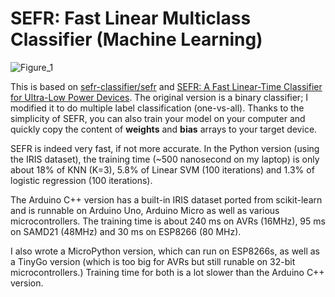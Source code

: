 # SEFR: Fast Linear Multiclass Classifier (Machine Learning)

![Figure_1](https://user-images.githubusercontent.com/44191076/93507582-75f65800-f950-11ea-802b-53d785677233.png)

This is based on [sefr-classifier/sefr](https://github.com/sefr-classifier/sefr) and [SEFR: A Fast Linear-Time Classifier for Ultra-Low Power Devices](https://arxiv.org/abs/2006.04620). The original version is a binary classifier; I modified it to do multiple label classification (one-vs-all). Thanks to the simplicity of SEFR, you can also train your model on your computer and quickly copy the content of **weights** and **bias** arrays to your target device.

SEFR is indeed very fast, if not more accurate. In the Python version (using the IRIS dataset), the training time (~500 nanosecond on my laptop) is only about 18% of KNN (K=3), 5.8% of Linear SVM (100 iterations) and 1.3% of logistic regression (100 iterations).

The Arduino C++ version has a built-in IRIS dataset ported from scikit-learn and is runnable on Arduino Uno, Arduino Micro as well as various microcontrollers. The training time is about 240 ms on AVRs (16MHz), 95 ms on SAMD21 (48MHz) and 30 ms on ESP8266 (80 MHz).

I also wrote a MicroPython version, which can run on ESP8266s, as well as a TinyGo version (which is too big for AVRs but still runable on 32-bit microcontrollers.) Training time for both is a lot slower than the Arduino C++ version.
